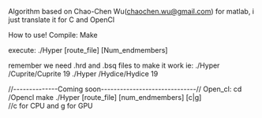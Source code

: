 Algorithm based on Chao-Chen Wu(chaochen.wu@gmail.com) for matlab, i just translate it for C and OpenCl

How to use!
Compile:
Make

execute:
./Hyper [route_file] [Num_endmembers] 

remember we need .hrd and .bsq files to make it work
ie: ./Hyper /Cuprite/Cuprite 19
./Hyper /Hydice/Hydice 19

//--------------Coming soon------------------------------//
Open_cl:
cd /Opencl
make
./Hyper [route_file] [num_endmembers] [c|g]   
//c for CPU and g for GPU


